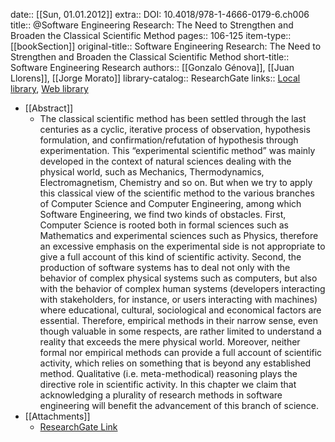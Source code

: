 date:: [[Sun, 01.01.2012]]
extra:: DOI: 10.4018/978-1-4666-0179-6.ch006
title:: @Software Engineering Research: The Need to Strengthen and Broaden the Classical Scientific Method
pages:: 106-125
item-type:: [[bookSection]]
original-title:: Software Engineering Research: The Need to Strengthen and Broaden the Classical Scientific Method
short-title:: Software Engineering Research
authors:: [[Gonzalo Génova]], [[Juan Llorens]], [[Jorge Morato]]
library-catalog:: ResearchGate
links:: [Local library](zotero://select/library/items/4IS6EJSJ), [Web library](https://www.zotero.org/users/6520516/items/4IS6EJSJ)

- [[Abstract]]
	- The classical scientific method has been settled through the last centuries as a cyclic, iterative process of observation, hypothesis formulation, and confirmation/refutation of hypothesis through experimentation. This “experimental scientific method” was mainly developed in the context of natural sciences dealing with the physical world, such as Mechanics, Thermodynamics, Electromagnetism, Chemistry and so on. But when we try to apply this classical view of the scientific method to the various branches of Computer Science and Computer Engineering, among which Software Engineering, we find two kinds of obstacles. First, Computer Science is rooted both in formal sciences such as Mathematics and experimental sciences such as Physics, therefore an excessive emphasis on the experimental side is not appropriate to give a full account of this kind of scientific activity. Second, the production of software systems has to deal not only with the behavior of complex physical systems such as computers, but also with the behavior of complex human systems (developers interacting with stakeholders, for instance, or users interacting with machines) where educational, cultural, sociological and economical factors are essential. Therefore, empirical methods in their narrow sense, even though valuable in some respects, are rather limited to understand a reality that exceeds the mere physical world. Moreover, neither formal nor empirical methods can provide a full account of scientific activity, which relies on something that is beyond any established method. Qualitative (i.e. meta-methodical) reasoning plays the directive role in scientific activity. In this chapter we claim that acknowledging a plurality of research methods in software engineering will benefit the advancement of this branch of science.
- [[Attachments]]
	- [ResearchGate Link](https://www.researchgate.net/publication/220046077_Software_engineering_research_The_need_to_strengthen_and_broaden_the_classical_scientific_method)